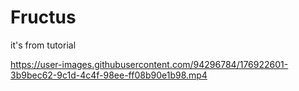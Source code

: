 # Fructus
it's from tutorial


https://user-images.githubusercontent.com/94296784/176922601-3b9bec62-9c1d-4c4f-98ee-ff08b90e1b98.mp4

